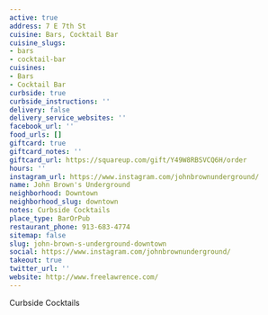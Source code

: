 ```yaml
---
active: true
address: 7 E 7th St
cuisine: Bars, Cocktail Bar
cuisine_slugs:
- bars
- cocktail-bar
cuisines:
- Bars
- Cocktail Bar
curbside: true
curbside_instructions: ''
delivery: false
delivery_service_websites: ''
facebook_url: ''
food_urls: []
giftcard: true
giftcard_notes: ''
giftcard_url: https://squareup.com/gift/Y49W8RBSVCQ6H/order
hours: ''
instagram_url: https://www.instagram.com/johnbrownunderground/
name: John Brown's Underground
neighborhood: Downtown
neighborhood_slug: downtown
notes: Curbside Cocktails
place_type: BarOrPub
restaurant_phone: 913-683-4774
sitemap: false
slug: john-brown-s-underground-downtown
social: https://www.instagram.com/johnbrownunderground/
takeout: true
twitter_url: ''
website: http://www.freelawrence.com/
---
```


Curbside Cocktails